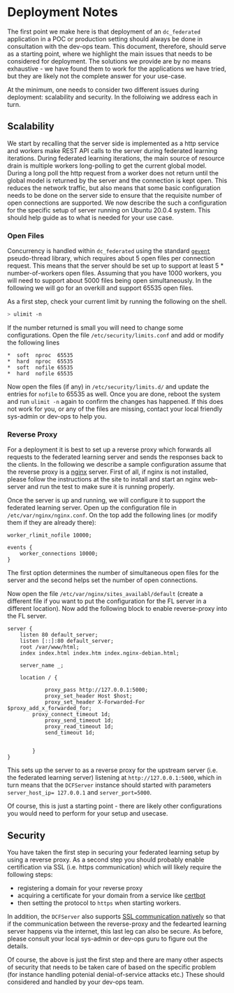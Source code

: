 # Deployment Notes

The first point we make here is that deployment of an `dc_federated` application in a POC or production setting  should always be done in consultation with the dev-ops team. This document, therefore, should serve as a starting point, where we highlight the main issues that needs to be considered for deployment. The solutions we provide are by no means exhaustive - we have found them to work for the applications we have tried, but they are likely not the complete answer for your use-case.  

At the minimum, one needs to consider two different issues during deployment: scalability and security. In the folloiwing we address each in turn.


## Scalability

We start by recalling that the server side is implemented as a http service and workers make REST API calls to the server during federated learning iterations. During federated learning iterations, the main source of resource drain is multiple workers long-polling to get the current global model. During a long poll the http request from a worker does not return until the global model is returned by the server and the connection is kept open. This reduces the network traffic, but also means that some basic configuration needs to be done on the server side to ensure that the requisite number of open connections are supported. We now describe the such a configuration for the specific setup of server running on Ubuntu 20.0.4 system. This should help guide as to what is needed for your use case.


### Open Files

Concurrency is handled within `dc_federated` using the standard [`gevent`](http://www.gevent.org/) pseudo-thread library, which requires about 5 open files per connection request. This means that the server should be set up to support at least 5 * number-of-workers open files. Assuming that you have 1000 workers, you will need to support about 5000 files being open simultaneously. In the following we will go for an overkill and support 65535 open files.  

As a first step, check your current limit by running  the following on the shell. 
```bash
> ulimit -n 
```
If the number returned is small you will need to change some configurations. Open the file `/etc/security/limits.conf` and add or modify the following lines 
```
*  soft  nproc  65535
*  hard  nproc  65535
*  soft  nofile 65535
*  hard  nofile 65535
``` 
Now open the files (if any) in `/etc/security/limits.d/` and update the entries for `nofile` to 65535 as well. Once you are done, reboot the system and run `ulimit -n` again to confirm the changes has happened. If this does not work for you, or any of the files are missing, contact your local friendly sys-admin or dev-ops to help you. 


### Reverse Proxy
  
For a deployment it is best to set up a reverse proxy which forwards all requests to the federated learning server and sends the responses back to the clients. In the following we describe a sample configuration assume that the reverse proxy is a [nginx](https://www.nginx.com/) server. First of all, if nginx is not installed, please follow the instructions at the site to install and start an nginx web-server and run the test to make sure it is running properly. 

Once the server is up and running, we will configure it to support the federated learning server. Open up the configuration file in `/etc/var/nginx/nginx.conf`. On the top add the following lines (or modify them if they are already there):
```
worker_rlimit_nofile 10000;

events {
	worker_connections 10000;
}
```  
The first option determines the number of simultaneous open files for the server and the second helps set the number of open connections. 

Now open the file `/etc/var/nginx/sites_availabl/default` (create a different file if you want to put the configuration for the FL server in a different location). Now add the following block to enable reverse-proxy into the FL server.

```
server {
	listen 80 default_server;
	listen [::]:80 default_server;
	root /var/www/html;
	index index.html index.htm index.nginx-debian.html;

	server_name _;

    location / {

            proxy_pass http://127.0.0.1:5000;
            proxy_set_header Host $host;
            proxy_set_header X-Forwarded-For $proxy_add_x_forwarded_for;
	    proxy_connect_timeout 1d;
            proxy_send_timeout 1d;
            proxy_read_timeout 1d;
            send_timeout 1d;


        }
}
```
This sets up the server to as a reverse proxy for the upstream server (i.e. the federated learning server) listening at `http://127.0.0.1:5000`, which in turn means that the `DCFServer` instance should started with parameters `server_host_ip= 127.0.0.1` and `server_port=5000`. 

Of course, this is just a starting point - there are likely other configurations you would need to perform for your setup and usecase.

## Security

You have taken the first step in securing your federated learning setup by using a reverse proxy. As a second step you should probably enable certification via SSL (i.e. https communication) which will likely require the following steps:

- registering a domain for your reverse proxy 
- acquiring a certificate for your domain from a service like [certbot](https://certbot.eff.org/) 
- then setting the protocol to `https` when starting workers.

In addition, the `DCFServer` also supports [SSL communication natively](../library/enabling_ssl.md) so that if the communication between the reverse-proxy and the fedearted learning server happens via the internet, this last leg can also be secure. As before, please consult your local sys-admin or dev-ops guru to figure out the details.

Of course, the above is just the first step and there are many other aspects of security that needs to be taken care of based on the specific problem (for instance handling potenial denial-of-service attacks etc.) These should considered and handled by your dev-ops team.
